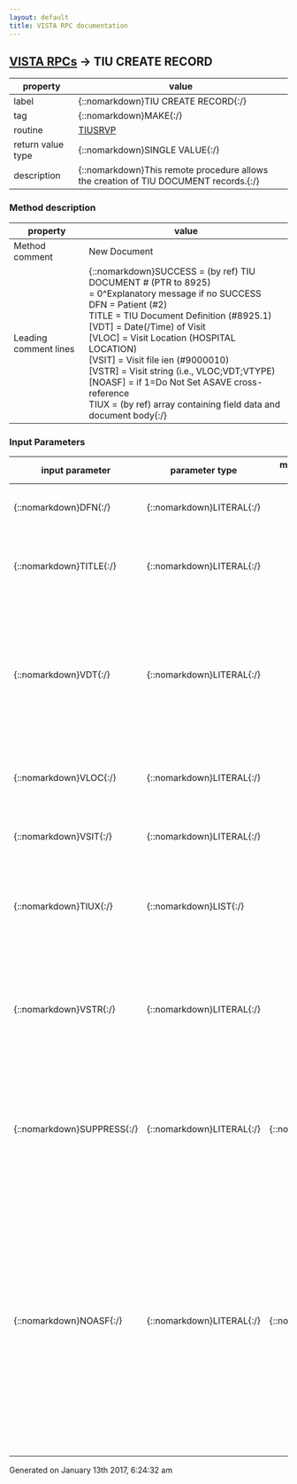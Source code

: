 ```yaml
---
layout: default
title: VISTA RPC documentation
---
```




## [VISTA RPCs](TableOfContent.md) &#8594; TIU CREATE RECORD 

 property | value 
--- | --- 
 label | {::nomarkdown}TIU CREATE RECORD{:/}
 tag | {::nomarkdown}MAKE{:/}
 routine | [TIUSRVP](http://code.osehra.org/dox/Routine_TIUSRVP_source.html)
 return value type | {::nomarkdown}SINGLE VALUE{:/}
 description | {::nomarkdown}This remote procedure allows the creation of TIU DOCUMENT records.{:/}


### Method description

 property | value 
 --- | --- 
 Method comment | New Document
 Leading comment lines | {::nomarkdown}SUCCESS = (by ref) TIU DOCUMENT # (PTR to 8925)<br/>= 0^Explanatory message if no SUCCESS<br/>DFN     = Patient (#2)<br/>TITLE   = TIU Document Definition (#8925.1)<br/>[VDT]   = Date(/Time) of Visit<br/>[VLOC]  = Visit Location (HOSPITAL LOCATION)<br/>[VSIT]  = Visit file ien (#9000010)<br/>[VSTR]  = Visit string (i.e., VLOC;VDT;VTYPE)<br/>[NOASF] = if 1=Do Not Set ASAVE cross-reference<br/>TIUX    = (by ref) array containing field data and document body{:/}

### Input Parameters

| input parameter | parameter type | maximum data length | required | description | 
| --- | --- | --- | --- | --- | 
| {::nomarkdown}DFN{:/} | {::nomarkdown}LITERAL{:/} |  | {::nomarkdown}true{:/} | {::nomarkdown}This REQUIRED PARAMETER is the pointer to the patient file.{:/} | 
| {::nomarkdown}TITLE{:/} | {::nomarkdown}LITERAL{:/} |  | {::nomarkdown}true{:/} | {::nomarkdown}This is the pointer to the TIU DOCUMENT DEFINITION FILE which identifiesthe TITLE of the document to be filed.{:/} | 
| {::nomarkdown}VDT{:/} | {::nomarkdown}LITERAL{:/} |  | {::nomarkdown}true{:/} | {::nomarkdown}This optional parameter is the Date/time of visit.  If the parameter VSITis present, this will be ignored.  Otherwise, the RPC will attempt togenerate a match with a visit based on DFN, VDT, and VLOC (visitlocation).  In the event that the RPC cannot generate such a match, a newEVENT-type Visit will be created with the current date/time.{:/} | 
| {::nomarkdown}VLOC{:/} | {::nomarkdown}LITERAL{:/} |  | {::nomarkdown}true{:/} | {::nomarkdown}This optional parameter is the Location of Visit (e.g., CardiologyClinic).  It is a pointer to Hospital location (File #44).{:/} | 
| {::nomarkdown}VSIT{:/} | {::nomarkdown}LITERAL{:/} |  | {::nomarkdown}true{:/} | {::nomarkdown}This is a pointer to the Visit File (#9000010) entry for the visit towhich the document is to be linked.{:/} | 
| {::nomarkdown}TIUX{:/} | {::nomarkdown}LIST{:/} |  | {::nomarkdown}true{:/} | {::nomarkdown}This is the input array in which the identifiers of the document, as wellas its text, are to be stored in the format described for the TIU UPDATERECORD RPC.{:/} | 
| {::nomarkdown}VSTR{:/} | {::nomarkdown}LITERAL{:/} |  | {::nomarkdown}true{:/} | {::nomarkdown}This parameter identifies the visit location, date/time, and ServiceCategory (Hospitalization, Ambulatory, Telecommunications, or Event(HISTORICAL)) in the form of a semi-colon delimited string (e.g.,\469;2970616.1415;A\).{:/} | 
| {::nomarkdown}SUPPRESS{:/} | {::nomarkdown}LITERAL{:/} | {::nomarkdown}1{:/} | {::nomarkdown}true{:/} | {::nomarkdown}BOOLEAN flag indicating whether or not to suppress execution of the COMMITACTION for the document in question. This gives the calling applicationcontrol over the circumstances in which the COMMIT CODE should beexecuted.{:/} | 
| {::nomarkdown}NOASF{:/} | {::nomarkdown}LITERAL{:/} | {::nomarkdown}1{:/} | {::nomarkdown}true{:/} | {::nomarkdown}This parameter can optionally be set to 1 to indicate the ASAVE cross-reference in the TIU Document file (#8925) should not be set when calling this RPC.  The intent of this cross-reference is for telnet type sessions where a user could be dropped.  The cross-reference is used to provide the user with an easy way to resume editing the TIU Document they were working on when they were dropped.  In the Clinical Procedures realm, for example, where the stub is created in the 'background' thiscross-reference should not be set since the user is not interactivelyinvolved in the creation of the record.{:/} | 




 Generated on January 13th 2017, 6:24:32 am